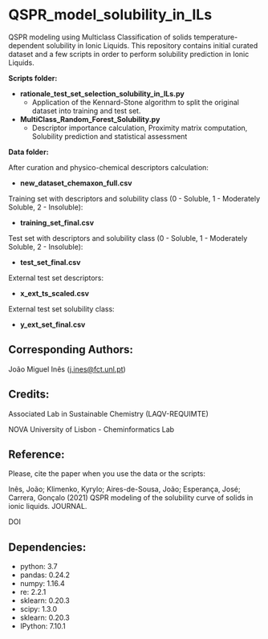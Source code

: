 # QSPR_model_solubility_in_ILs
QSPR modeling using Multiclass Classification of solids temperature-dependent solubility in Ionic Liquids. This repository contains initial curated dataset and a few scripts in order to perform solubility prediction in Ionic Liquids.


**Scripts folder:**
- **rationale_test_set_selection_solubility_in_ILs.py**
  - Application of the Kennard-Stone algorithm to split the original dataset into training and test set.
- **MultiClass_Random_Forest_Solubility.py**
  - Descriptor importance calculation, Proximity matrix computation, Solubility prediction and statistical assessment

**Data folder:**

After curation and physico-chemical descriptors calculation:
- **new_dataset_chemaxon_full.csv**

Training set with descriptors and solubility class (0 - Soluble, 1 - Moderately Soluble, 2 - Insoluble):
- **training_set_final.csv**

Test set with descriptors and solubility class (0 - Soluble, 1 - Moderately Soluble, 2 - Insoluble):
- **test_set_final.csv**

External test set descriptors:
- **x_ext_ts_scaled.csv**

External test set solubility class:
- **y_ext_set_final.csv**

## Corresponding Authors:

João Miguel Inês (j.ines@fct.unl.pt)

## Credits:

Associated Lab in Sustainable Chemistry (LAQV-REQUIMTE)

NOVA University of Lisbon - Cheminformatics Lab

## Reference:

Please, cite the paper when you use the data or the scripts:

Inês, João; Klimenko, Kyrylo; Aires-de-Sousa, João; Esperança, José; Carrera, Gonçalo (2021) QSPR modeling of the solubility curve of solids in ionic liquids. JOURNAL. 

DOI

## Dependencies:
- python: 3.7
- pandas: 0.24.2
- numpy: 1.16.4
- re: 2.2.1
- sklearn: 0.20.3
- scipy: 1.3.0
- sklearn: 0.20.3 
- IPython: 7.10.1
